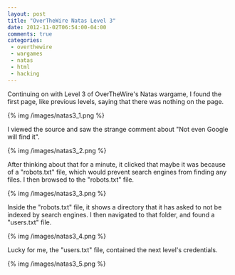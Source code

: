 ```yaml
---
layout: post
title: "OverTheWire Natas Level 3"
date: 2012-11-02T06:54:00-04:00
comments: true
categories:
 - overthewire
 - wargames
 - natas
 - html
 - hacking
---
```


Continuing on with Level 3 of OverTheWire's Natas wargame, I found the first page, like previous levels, saying that there was nothing on the page.

{% img /images/natas3_1.png %}

I viewed the source and saw the strange comment about "Not even Google will find it".

{% img /images/natas3_2.png %}

After thinking about that for a minute, it clicked that maybe it was because of a "robots.txt" file, which would prevent search engines from finding any files. I then browsed to the "robots.txt" file.

{% img /images/natas3_3.png %}

Inside the "robots.txt" file, it shows a directory that it has asked to not be indexed by search engines. I then navigated to that folder, and found a "users.txt" file.

{% img /images/natas3_4.png %}

Lucky for me, the "users.txt" file, contained the next level's credentials.

{% img /images/natas3_5.png %}